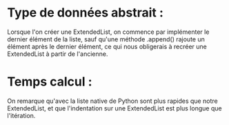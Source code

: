 # Type de données abstrait : 

Lorsque l'on créer une ExtendedList, on commence par implémenter le dernier élément de la liste, sauf qu'une méthode .append() rajoute un élément après le dernier élément, ce qui nous obligerais à recréer une ExtendedList à partir de l'ancienne.

# Temps calcul :

On remarque qu'avec la liste native de Python sont plus rapides que notre ExtendedList, et que l'indentation sur une ExtendedList est plus longue que l'itération.



